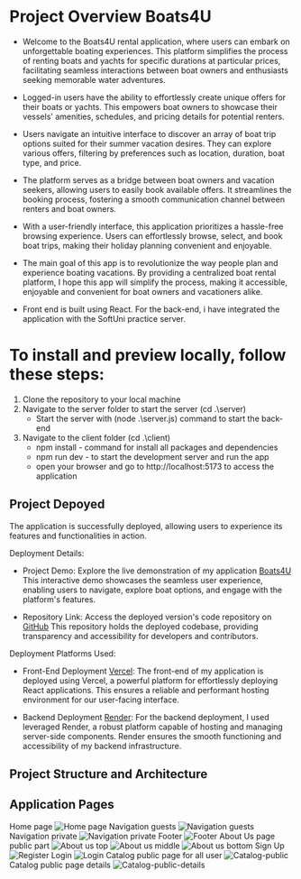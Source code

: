 # Project Overview Boats4U 

- Welcome to the Boats4U rental application, where users can embark on unforgettable boating experiences. 
This platform simplifies the process of renting boats and yachts for specific durations at particular prices, facilitating seamless interactions between boat owners and enthusiasts seeking memorable water adventures.

- Logged-in users have the ability to effortlessly create unique offers for their boats or yachts. This empowers boat owners to showcase their vessels' amenities, schedules, and pricing details for potential renters.

- Users navigate an intuitive interface to discover an array of boat trip options suited for their summer vacation desires. They can explore various offers, filtering by preferences such as location, duration, boat type, and price.

- The platform serves as a bridge between boat owners and vacation seekers, allowing users to easily book available offers. It streamlines the booking process, fostering a smooth communication channel between renters and boat owners.

- With a user-friendly interface, this application prioritizes a hassle-free browsing experience. Users can effortlessly browse, select, and book boat trips, making their holiday planning convenient and enjoyable.

- The main goal of this app is to revolutionize the way people plan and experience boating vacations. By providing a centralized boat rental platform, I hope this app will simplify the process, making it accessible, enjoyable and convenient for boat owners and vacationers alike.

- Front end is built using React. For the back-end, i have integrated the application with the SoftUni practice server.

# To install and preview locally, follow these steps:

1. Clone the repository to your local machine
2. Navigate to the server folder to start the server (cd .\server\)
    - Start the server with (node .\server.js) command to start the back-end
3. Navigate to the client folder (cd .\client\)
    - npm install - command for install all packages and dependencies
    - npm run dev - to start the development server and run the app
    - open your browser and go to http://localhost:5173 to access the application


## Project Depoyed
The application is successfully deployed, allowing users to experience its features and functionalities in action.

Deployment Details:
- Project Demo: Explore the live demonstration of my application [Boats4U](https://boats4u.vercel.app/) This interactive demo showcases the seamless user experience, enabling users to navigate, explore boat options, and engage with the platform's features.

- Repository Link: Access the deployed version's code repository on [GitHub](https://github.com/TodorYBorisov/Boats4U-Deployed) This repository holds the deployed codebase, providing transparency and accessibility for developers and contributors.

Deployment Platforms Used:
- Front-End Deployment [Vercel](https://vercel.com/): The front-end of my application is deployed using Vercel, a powerful platform for effortlessly deploying React applications. This ensures a reliable and performant hosting environment for our user-facing interface.

- Backend Deployment [Render](https://render.com/): For the backend deployment, I used leveraged Render, a robust platform capable of hosting and managing server-side components. Render ensures the smooth functioning and accessibility of my backend infrastructure.


## Project Structure and Architecture
<!-- ![Architecture](client/public/assets/screenshots/architecture.png) -->

## Application Pages
Home page 
![Home page](client/public/assets/screenshots/home-page.PNG)
Navigation guests
![Navigation guests](client/public/assets/screenshots/navigation-public.PNG)
Navigation private
![Navigation private](client/public/assets/screenshots/navigation-private.PNG)
Footer
![Footer](client/public/assets/screenshots/footer.PNG)
About Us page public part
![About us top](client/public/assets/screenshots/about-us-top.PNG)
![About us middle](client/public/assets/screenshots/about-us-middle.PNG)
![About us bottom](client/public/assets/screenshots/about-us-bottom.PNG)
Sign Up 
![Register](client/public/assets/screenshots/register-form.PNG)
Login 
![Login](client/public/assets/screenshots/login-form.PNG)
Catalog public page for all user 
![Catalog-public](client/public/assets/screenshots/catalog-public.PNG)
Catalog public page details
![Catalog-public-details](client/public/assets/screenshots/catalog-public-details.PNG)